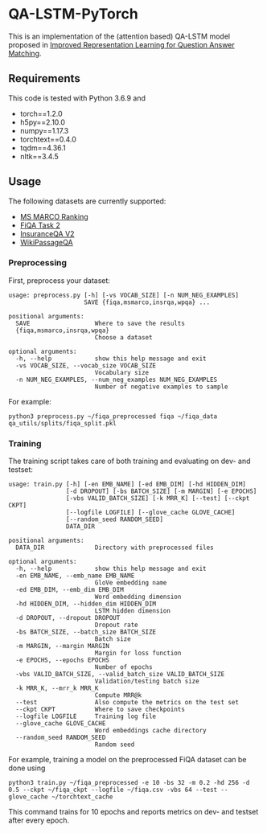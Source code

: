 # QA-LSTM-PyTorch

This is an implementation of the (attention based) QA-LSTM model proposed in [Improved Representation Learning for Question Answer Matching](https://www.aclweb.org/anthology/P16-1044/).

## Requirements
This code is tested with Python 3.6.9 and
* torch==1.2.0
* h5py==2.10.0
* numpy==1.17.3
* torchtext==0.4.0
* tqdm==4.36.1
* nltk==3.4.5

## Usage
The following datasets are currently supported:
* [MS MARCO Ranking](http://www.msmarco.org/dataset.aspx)
* [FiQA Task 2](https://sites.google.com/view/fiqa/home)
* [InsuranceQA V2](https://github.com/shuzi/insuranceQA)
* [WikiPassageQA](https://sites.google.com/site/lyangwww/code-data)

### Preprocessing
First, preprocess your dataset:
```
usage: preprocess.py [-h] [-vs VOCAB_SIZE] [-n NUM_NEG_EXAMPLES]
                     SAVE {fiqa,msmarco,insrqa,wpqa} ...

positional arguments:
  SAVE                  Where to save the results
  {fiqa,msmarco,insrqa,wpqa}
                        Choose a dataset

optional arguments:
  -h, --help            show this help message and exit
  -vs VOCAB_SIZE, --vocab_size VOCAB_SIZE
                        Vocabulary size
  -n NUM_NEG_EXAMPLES, --num_neg_examples NUM_NEG_EXAMPLES
                        Number of negative examples to sample
```
For example:
```
python3 preprocess.py ~/fiqa_preprocessed fiqa ~/fiqa_data qa_utils/splits/fiqa_split.pkl
```

### Training
The training script takes care of both training and evaluating on dev- and testset:
```
usage: train.py [-h] [-en EMB_NAME] [-ed EMB_DIM] [-hd HIDDEN_DIM]
                [-d DROPOUT] [-bs BATCH_SIZE] [-m MARGIN] [-e EPOCHS]
                [-vbs VALID_BATCH_SIZE] [-k MRR_K] [--test] [--ckpt CKPT]
                [--logfile LOGFILE] [--glove_cache GLOVE_CACHE]
                [--random_seed RANDOM_SEED]
                DATA_DIR

positional arguments:
  DATA_DIR              Directory with preprocessed files

optional arguments:
  -h, --help            show this help message and exit
  -en EMB_NAME, --emb_name EMB_NAME
                        GloVe embedding name
  -ed EMB_DIM, --emb_dim EMB_DIM
                        Word embedding dimension
  -hd HIDDEN_DIM, --hidden_dim HIDDEN_DIM
                        LSTM hidden dimension
  -d DROPOUT, --dropout DROPOUT
                        Dropout rate
  -bs BATCH_SIZE, --batch_size BATCH_SIZE
                        Batch size
  -m MARGIN, --margin MARGIN
                        Margin for loss function
  -e EPOCHS, --epochs EPOCHS
                        Number of epochs
  -vbs VALID_BATCH_SIZE, --valid_batch_size VALID_BATCH_SIZE
                        Validation/testing batch size
  -k MRR_K, --mrr_k MRR_K
                        Compute MRR@k
  --test                Also compute the metrics on the test set
  --ckpt CKPT           Where to save checkpoints
  --logfile LOGFILE     Training log file
  --glove_cache GLOVE_CACHE
                        Word embeddings cache directory
  --random_seed RANDOM_SEED
                        Random seed
```

For example, training a model on the preprocessed FiQA dataset can be done using
```
python3 train.py ~/fiqa_preprocessed -e 10 -bs 32 -m 0.2 -hd 256 -d 0.5 --ckpt ~/fiqa_ckpt --logfile ~/fiqa.csv -vbs 64 --test --glove_cache ~/torchtext_cache
```

This command trains for 10 epochs and reports metrics on dev- and testset after every epoch.
